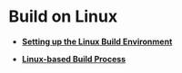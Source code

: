 # Build on Linux<a name="EN-US_TOPIC_0308725368"></a>

-   **[Setting up the Linux Build Environment](setting-up-the-linux-build-environment.md)**  

-   **[Linux-based Build Process](linux-based-build-process.md)**  


